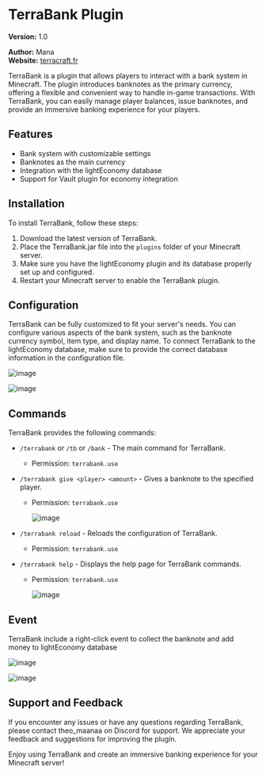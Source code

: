 # TerraBank Plugin

**Version:** 1.0

**Author:** Mana  
**Website:** [terracraft.fr](https://terracraft.fr)

TerraBank is a plugin that allows players to interact with a bank system in Minecraft. The plugin introduces banknotes as the primary currency, offering a flexible and convenient way to handle in-game transactions. With TerraBank, you can easily manage player balances, issue banknotes, and provide an immersive banking experience for your players.

## Features

- Bank system with customizable settings
- Banknotes as the main currency
- Integration with the lightEconomy database
- Support for Vault plugin for economy integration

## Installation

To install TerraBank, follow these steps:

1. Download the latest version of TerraBank.
2. Place the TerraBank.jar file into the `plugins` folder of your Minecraft server.
3. Make sure you have the lightEconomy plugin and its database properly set up and configured.
4. Restart your Minecraft server to enable the TerraBank plugin.

## Configuration

TerraBank can be fully customized to fit your server's needs. You can configure various aspects of the bank system, such as the banknote currency symbol, item type, and display name. To connect TerraBank to the lightEconomy database, make sure to provide the correct database information in the configuration file.

![image](https://github.com/Maanaaa/TerraBank/assets/123769327/7f94299f-ce92-4f64-a2b3-b190cf9cf948)

![image](https://github.com/Maanaaa/TerraBank/assets/123769327/2e85ad90-048c-4174-bee7-b7e615d3b8ff)


## Commands

TerraBank provides the following commands:

- `/terrabank` or `/tb` or `/bank` - The main command for TerraBank.
    - Permission: `terrabank.use`

- `/terrabank give <player> <amount>` - Gives a banknote to the specified player.
    - Permission: `terrabank.use`

      ![image](https://github.com/Maanaaa/TerraBank/assets/123769327/3bc51718-b476-49ec-b8c6-dd637be23cb7)

- `/terrabank reload` - Reloads the configuration of TerraBank.
    - Permission: `terrabank.use`
- `/terrabank help` - Displays the help page for TerraBank commands.
    - Permission: `terrabank.use`

      ![image](https://github.com/Maanaaa/TerraBank/assets/123769327/966985e6-6244-49dd-b861-47a3b7303e9d)

## Event
TerraBank include a right-click event to collect the banknote and add money to lightEconomy database

![image](https://github.com/Maanaaa/TerraBank/assets/123769327/46ec6974-aa8f-4205-b645-70b081c0139d)

![image](https://github.com/Maanaaa/TerraBank/assets/123769327/36913c50-03fa-4ac1-92cd-f4a9132c2f0b)



## Support and Feedback

If you encounter any issues or have any questions regarding TerraBank, please contact theo_maanaa on Discord for support. We appreciate your feedback and suggestions for improving the plugin.

Enjoy using TerraBank and create an immersive banking experience for your Minecraft server!
